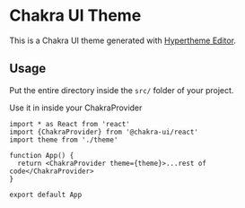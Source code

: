 # Chakra UI Theme

This is a Chakra UI theme generated with
[Hypertheme Editor](https://hyperthe.me).

## Usage

Put the entire directory inside the `src/` folder of your project.

Use it in inside your ChakraProvider

```tsx
import * as React from 'react'
import {ChakraProvider} from '@chakra-ui/react'
import theme from './theme'

function App() {
  return <ChakraProvider theme={theme}>...rest of code</ChakraProvider>
}

export default App
```

